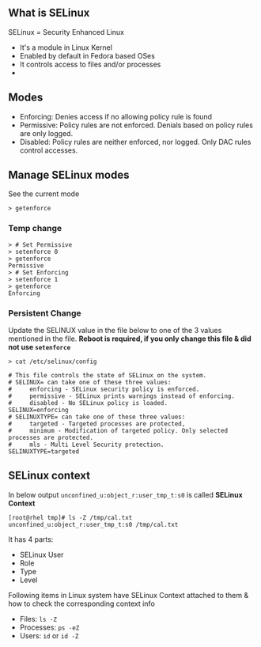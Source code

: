 ## What is SELinux
SELinux = Security Enhanced Linux

- It's a module in Linux Kernel
- Enabled by default in Fedora based OSes
- It controls access to files and/or processes
- 

## Modes
- Enforcing: Denies access if no allowing policy rule is found
- Permissive: Policy rules are not enforced. Denials based on policy rules are only logged.
- Disabled: Policy rules are neither enforced, nor logged. Only DAC rules control accesses.

## Manage SELinux modes
See the current mode
```
> getenforce
```

### Temp change
```
> # Set Permissive
> setenforce 0
> getenforce
Permissive
> # Set Enforcing
> setenforce 1
> getenforce
Enforcing
```

### Persistent Change
Update the SELINUX value in the file below to one of the 3 values mentioned in the file. 
**Reboot is required, if you only change this file & did not use `setenforce`**
```
> cat /etc/selinux/config

# This file controls the state of SELinux on the system.
# SELINUX= can take one of these three values:
#     enforcing - SELinux security policy is enforced.
#     permissive - SELinux prints warnings instead of enforcing.
#     disabled - No SELinux policy is loaded.
SELINUX=enforcing
# SELINUXTYPE= can take one of these three values:
#     targeted - Targeted processes are protected,
#     minimum - Modification of targeted policy. Only selected processes are protected.
#     mls - Multi Level Security protection.
SELINUXTYPE=targeted
```

## SELinux context
In below output `unconfined_u:object_r:user_tmp_t:s0` is called **SELinux Context** 

```
[root@rhel tmp]# ls -Z /tmp/cal.txt
unconfined_u:object_r:user_tmp_t:s0 /tmp/cal.txt
```
It has 4 parts:
- SELinux User
- Role
- Type
- Level

Following items in Linux system have SELinux Context attached to them & how to check the corresponding context info
- Files: `ls -Z`
- Processes: `ps -eZ`
- Users: `id` or `id -Z`